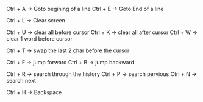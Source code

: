 Ctrl + A  ->  Goto begining of a line
Ctrl + E  ->  Goto End of a line

Ctrl + L  ->  Clear screen

Ctrl + U  ->  clear all before cursor
Ctrl + K  ->  clear all after cursor
Ctrl + W  ->  clear 1 word before cursor

Ctrl + T  ->  swap the last 2 char before the cursor

Ctrl + F  ->  jump forward
Ctrl + B  ->  jump backward

Ctrl + R  ->  search through the history
Ctrl + P  ->  search pervious
Ctrl + N  ->  search next

Ctrl + H  ->  Backspace

